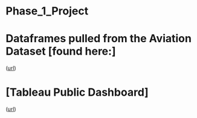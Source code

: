 # Phase_1_Project

# Dataframes pulled from the Aviation Dataset [found here:]
([url](https://www.kaggle.com/datasets/khsamaha/aviation-accident-database-synopses?resource=download&select=AviationData.csv))


# [Tableau Public Dashboard]
([url](https://public.tableau.com/app/profile/mohammad.abou.ghazala/viz/Phase1Project-TotalofInjuriesandUninjured/Dashboard1?publish=yes)) 
